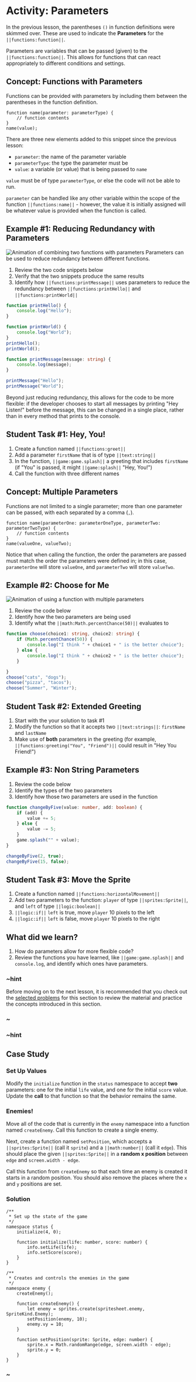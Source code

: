 # Activity: Parameters

In the previous lesson, the parentheses ``()`` in function definitions were skimmed over.
These are used to indicate the **Parameters** for the ``||functions:function||``.

Parameters are variables that can be passed (given) to the ``||functions:function||``.
This allows for functions that can react appropriately to different conditions and settings.

## Concept: Functions with Parameters

Functions can be provided with parameters by including them between the parentheses
in the function definition.

```typescript-ignore
function name(parameter: parameterType) {
    // function contents
}
name(value);
```

There are three new elements added to this snippet since the previous lesson:

* ``parameter``: the name of the parameter variable
* ``parameterType``: the type the parameter must be
* ``value``: a variable (or value) that is being passed to ``name``

``value`` must be of type ``parameterType``, or else the code will not be able to run.

``parameter`` can be handled like any other variable within the scope of the function
``||functions:name||`` - however, the value it is initially assigned will be whatever
value is provided when the function is called.

## Example #1: Reducing Redundancy with Parameters

![Animation of combining two functions with parameters](/static/courses/csintro3/functions/adding-first-parameter.gif)
Parameters can be used to reduce redundancy between different functions.

1. Review the two code snippets below
2. Verify that the two snippets produce the same results
3. Identify how ``||functions:printMessage||`` uses parameters to reduce the
redundancy between ``||functions:printHello||`` and ``||functions:printWorld||``

```typescript
function printHello() {
    console.log("Hello");
}

function printWorld() {
    console.log("World");
}
printHello();
printWorld();
```

```typescript
function printMessage(message: string) {
    console.log(message);
}

printMessage("Hello");
printMessage("World");
```

Beyond just reducing redundancy, this allows for the code to be more flexible:
if the developer chooses to start all messages by printing "Hey Listen!" before the message,
this can be changed in a single place,
rather than in every method that prints to the console.

## Student Task #1: Hey, You!

1. Create a function named ``||functions:greet||``
2. Add a parameter ``firstName`` that is of type ``||text:string||``
3. In the function, ``||game:game.splash||`` a greeting that includes ``firstName``
(if "You" is passed, it might ``||game:splash||`` "Hey, You!")
4. Call the function with three different names

## Concept: Multiple Parameters

Functions are not limited to a single parameter; more than one parameter can be passed,
with each separated by a comma (``,``).

```typescript-ignore
function name(parameterOne: parameterOneType, parameterTwo: parameterTwoType) {
    // function contents
}
name(valueOne, valueTwo);
```

Notice that when calling the function, the order the parameters are passed must
match the order the parameters were defined in; in this case,
``parameterOne`` will store ``valueOne``, and ``parameterTwo`` will store ``valueTwo``.

## Example #2: Choose for Me

![Animation of using a function with multiple parameters](/static/courses/csintro3/functions/using-multiple-parameters.gif)

1. Review the code below
2. Identify how the two parameters are being used
3. Identify what the ``||math:Math.percentChance(50)||`` evaluates to

```typescript
function choose(choice1: string, choice2: string) {
    if (Math.percentChance(50)) {
        console.log("I think " + choice1 + " is the better choice");
    } else {
        console.log("I think " + choice2 + " is the better choice");
    }

}
choose("cats", "dogs");
choose("pizza", "tacos");
choose("Summer", "Winter");
```

## Student Task #2: Extended Greeting

1. Start with the your solution to task #1
2. Modify the function so that it accepts two ``||text:strings||``:
``firstName`` and ``lastName``
3. Make use of **both** parameters in the greeting
(for example, ``||functions:greeting("You", "Friend")||`` could result in "Hey You Friend!")

## Example #3: Non String Parameters

1. Review the code below
2. Identify the types of the two parameters
3. Identify how those two parameters are used in the function

```typescript
function changeByFive(value: number, add: boolean) {
    if (add) {
        value += 5;
    } else {
        value -= 5;
    }
    game.splash("" + value);
}

changeByFive(2, true);
changeByFive(15, false);
```

## Student Task #3: Move the Sprite

1. Create a function named ``||functions:horizontalMovement||``
2. Add two parameters to the function: ``player`` of type ``||sprites:Sprite||``,
and ``left`` of type ``||logic:boolean||``
3. ``||logic:if||`` ``left`` is true, move ``player`` 10 pixels to the left
4. ``||logic:if||`` ``left`` is false, move ``player`` 10 pixels to the right

## What did we learn?

1. How do parameters allow for more flexible code?
2. Review the functions you have learned,
like ``||game:game.splash||`` and ``console.log``,
and identify which ones have parameters.

### ~hint

Before moving on to the next lesson, it is recommended that you check out the
[selected problems](/courses/csintro3/functions/parameters-problems) for this
section to review the material and practice the concepts introduced in this section.

### ~

### ~hint

## Case Study

### Set Up Values

Modify the ``initialize`` function in the ``status`` namespace to accept **two** parameters:
one for the initial ``life`` value, and one for the initial ``score`` value.
Update the **call** to that function so that the behavior remains the same.

### Enemies!

Move all of the code that is currently in the ``enemy`` namespace into a function
named ``createEnemy``. Call this function to create a single enemy.

Next, create a function named ``setPosition``, which accepts a ``||sprites:Sprite||``
(call it ``sprite``) and a ``||math:number||`` (call it ``edge``).
This should place the given ``||sprites:Sprite||`` in a **random x position**
between ``edge`` and ``screen.width - edge``.

Call this function from ``createEnemy`` so that each time an enemy is
created it starts in a random position.
You should also remove the places where the ``x`` and ``y`` positions are set.

### Solution

```typescript-ignore
/**
 * Set up the state of the game
 */
namespace status {
    initialize(4, 0);

    function initialize(life: number, score: number) {
        info.setLife(life);
        info.setScore(score);
    }
}

/**
 * Creates and controls the enemies in the game
 */
namespace enemy {
    createEnemy();

    function createEnemy() {
        let enemy = sprites.create(spritesheet.enemy, SpriteKind.Enemy);
        setPosition(enemy, 10);
        enemy.vy = 10;
    }

    function setPosition(sprite: Sprite, edge: number) {
        sprite.x = Math.randomRange(edge, screen.width - edge);
        sprite.y = 0;
    }
}
```

### ~